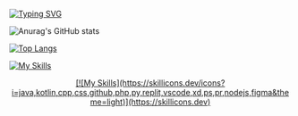 <a href="https://git.io/typing-svg"><img src="https://readme-typing-svg.demolab.com?font=Fira+Code&weight=500&size=22&pause=1000&color=1B40DE&width=600&lines=HELLO%2C+My+name+is+Thamindu+Sulakshana;Be+Welcome!+%3A)" alt="Typing SVG" /></a>


![Anurag's GitHub stats](https://github-readme-stats.vercel.app/api?username=ThaminduSulakshana&theme=yeblu&show_icons=true)

[![Top Langs](https://github-readme-stats.vercel.app/api/top-langs/?username=anuraghazra&layout=compact)](https://github.com/anuraghazra/github-readme-stats)

[![My Skills](https://skillicons.dev/icons?i=java,kotlin,cpp,css,github,php,py,replit,vscode,xd,ps,pr,nodejs,figma&theme=light)](https://skillicons.dev)

<p align="center">
  <a href="https://skillicons.dev">
   [![My Skills](https://skillicons.dev/icons?i=java,kotlin,cpp,css,github,php,py,replit,vscode,xd,ps,pr,nodejs,figma&theme=light)](https://skillicons.dev)
  </a>
</p>
